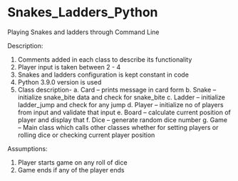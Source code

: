 # Snakes_Ladders_Python
Playing Snakes and ladders through Command Line

Description:
1.	Comments added in each class to describe its functionality
2.	Player input is taken between 2 - 4
3.	Snakes and ladders configuration is kept constant in code
4.	Python 3.9.0 version is used
5.	Class description-
a.	Card – prints message in card form 
b.	Snake – initialize snake_bite data and check for snake_bite
c.	Ladder – initialize ladder_jump and check for any jump
d.	Player – initialize no of players from input and validate that input
e.	Board – calculate current position of player and display that
f.	Dice – generate random dice number
g.	Game – Main class which calls other classes whether for setting players or rolling dice or checking current player position

Assumptions:
1.	Player starts game on any roll of dice
2.	Game ends if any of the player ends
